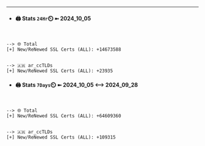 

---
- #### 🖨️ **Stats** `24Hr`⏲️ ➼ 2024_10_05
```console


--> 🌐 Total
[+] New/ReNewed SSL Certs (ALL): +14673588


--> 🇦🇷 ar_ccTLDs
[+] New/ReNewed SSL Certs (ALL): +23935

```

- #### 🖨️ **Stats** `7Days`⏲️ ➼ 2024_10_05 <--> 2024_09_28
```console


--> 🌐 Total
[+] New/ReNewed SSL Certs (ALL): +64609360


--> 🇦🇷 ar_ccTLDs
[+] New/ReNewed SSL Certs (ALL): +109315

```

